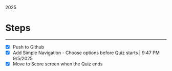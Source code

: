 2025

# Steps

---

- [x] Push to Github
- [x] Add Simple Navigation - Choose options before Quiz starts | 9:47 PM 9/5/2025
- [x] Move to Score screen when the Quiz ends